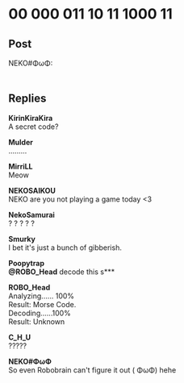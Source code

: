 # 00 000 011 10 11 1000 11
## Post
NEKO#ΦωΦ:<br>
　
## Replies
**KirinKiraKira**<br>
A secret code?

**Mulder**<br>
.........

**MirriLL**<br>
Meow

**NEKOSAIKOU**<br>
NEKO are you not playing a game today <3

**NekoSamurai**<br>
? ? ? ? ? 

**Smurky**<br>
I bet it's just a bunch of gibberish. 

**Poopytrap**<br>
**@ROBO\_Head** decode this s\*\*\*

**ROBO_Head**<br>
Analyzing...... 100%<br>
Result: Morse Code.<br>
Decoding......100%<br>
Result: Unknown

**C_H_U**<br>
?????

**NEKO#ΦωΦ**<br>
So even Robobrain can't figure it out (   ΦωΦ) hehe

